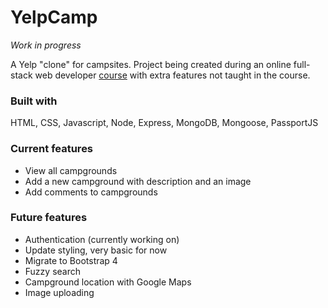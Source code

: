 # YelpCamp
*Work in progress*

A Yelp "clone" for campsites. Project being created during an online full-stack web developer [course](https://www.udemy.com/the-web-developer-bootcamp/) with extra features not taught in the course.

### Built with
HTML, CSS, Javascript, Node, Express, MongoDB, Mongoose, PassportJS

### Current features
* View all campgrounds
* Add a new campground with description and an image
* Add comments to campgrounds

### Future features
* Authentication (currently working on)
* Update styling, very basic for now
* Migrate to Bootstrap 4
* Fuzzy search
* Campground location with Google Maps
* Image uploading
